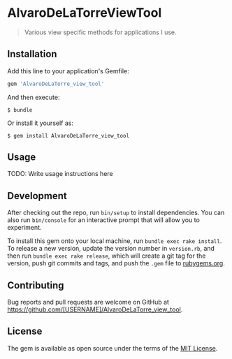 # AlvaroDeLaTorreViewTool

> Various view specific methods for applications I use.

## Installation

Add this line to your application's Gemfile:

```ruby
gem 'AlvaroDeLaTorre_view_tool'
``` 

And then execute:

    $ bundle

Or install it yourself as:

    $ gem install AlvaroDeLaTorre_view_tool

## Usage

TODO: Write usage instructions here

## Development

After checking out the repo, run `bin/setup` to install dependencies. You can also run `bin/console` for an interactive prompt that will allow you to experiment.

To install this gem onto your local machine, run `bundle exec rake install`. To release a new version, update the version number in `version.rb`, and then run `bundle exec rake release`, which will create a git tag for the version, push git commits and tags, and push the `.gem` file to [rubygems.org](https://rubygems.org).

## Contributing

Bug reports and pull requests are welcome on GitHub at https://github.com/[USERNAME]/AlvaroDeLaTorre_view_tool.

## License

The gem is available as open source under the terms of the [MIT License](https://opensource.org/licenses/MIT).
